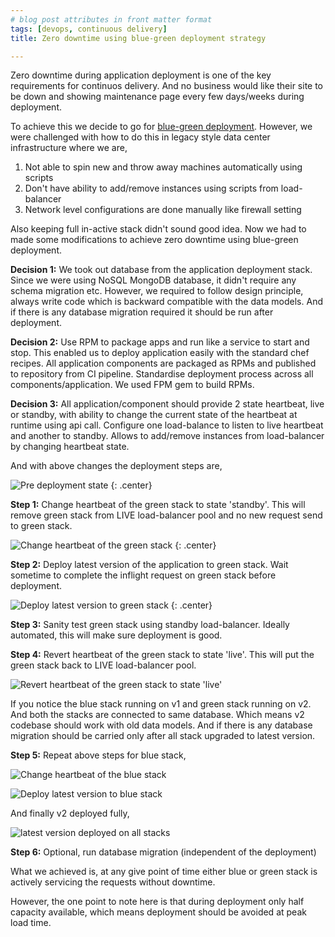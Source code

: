 ```yaml
---
# blog post attributes in front matter format
tags: [devops, continuous delivery]
title: Zero downtime using blue-green deployment strategy

---
```

Zero downtime during application deployment is one of the key requirements for continuos delivery. And no business would like their site to be down and showing maintenance page every few days/weeks during deployment.

To achieve this we decide to go for [blue-green deployment](http://martinfowler.com/bliki/BlueGreenDeployment.html). However, we were challenged with how to do this in legacy style data center infrastructure where we are,

1. Not able to spin new and throw away machines automatically using scripts
2. Don't have ability to add/remove instances using scripts from load-balancer
3. Network level configurations are done manually like firewall setting

Also keeping full in-active stack didn't sound good idea. Now we had to made some modifications to achieve zero downtime using blue-green deployment.

**Decision 1:** We took out database from the application deployment stack. Since we were using NoSQL MongoDB database, it didn't require any schema migration etc. However, we required to follow design principle, always write code which is backward compatible with the data models. And if there is any database migration required it should be run after deployment.

**Decision 2:** Use RPM to package apps and run like a service to start and stop. This enabled us to deploy application easily with the standard chef recipes. All application components are packaged as RPMs and published to repository from CI pipeline. Standardise deployment process across all components/application. We used FPM gem to build RPMs.

**Decision 3:** All application/component should provide 2 state heartbeat, live or standby, with ability to change the current state of the heartbeat at runtime using api call. Configure one load-balance to listen to live heartbeat and another to standby. Allows to add/remove instances from load-balancer by changing heartbeat state.

And with above changes the deployment steps are,

![Pre deployment state](/assets/sunitblog/posts/images/zero-downtime-blue-green-deployment/1-state-before-deployment.png "pre deployment state")
{: .center}

**Step 1:** Change heartbeat of the green stack to state 'standby'. This will remove green stack from LIVE load-balancer pool and no new request send to green stack.

![Change heartbeat of the green stack](/assets/sunitblog/posts/images/zero-downtime-blue-green-deployment/2-green-standby.png "Change heartbeat of the green stack")
{: .center}

**Step 2:** Deploy latest version of the application to green stack. Wait sometime to complete the inflight request on green stack before deployment.

![Deploy latest version to green stack](/assets/sunitblog/posts/images/zero-downtime-blue-green-deployment/3-green-v2.png "Deploy latest version to green stack")
{: .center}

**Step 3:** Sanity test green stack using standby load-balancer. Ideally automated, this will make sure deployment is good.

**Step 4:** Revert heartbeat of the green stack to state 'live'. This will put the green stack back to LIVE load-balancer pool.

![Revert heartbeat of the green stack to state 'live'](/assets/sunitblog/posts/images/zero-downtime-blue-green-deployment/4-green-v2-live.png "Revert heartbeat of the green stack to state 'live'")

If you notice the blue stack running on v1 and green stack running on v2. And both the stacks are connected to same database. Which means v2 codebase should work with old data models. And if there is any database migration should be carried only after all stack upgraded to latest version.

**Step 5:** Repeat above steps for blue stack,

![Change heartbeat of the blue stack](/assets/sunitblog/posts/images/zero-downtime-blue-green-deployment/5-blue-standby.png "Change heartbeat of the blue stack")

![Deploy latest version to blue stack](/assets/sunitblog/posts/images/zero-downtime-blue-green-deployment/6-blue-v2.png "Deploy latest version to blue stack")

And finally v2 deployed fully,

![latest version deployed on all stacks](/assets/sunitblog/posts/images/zero-downtime-blue-green-deployment/7-blue-v2-live.png "latest version deployed on all stacks")

**Step 6:** Optional, run database migration (independent of the deployment)

What we achieved is, at any give point of time either blue or green stack is actively servicing the requests without downtime.

However, the one point to note here is that during deployment only half capacity available, which means deployment should be avoided at peak load time.


